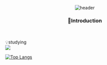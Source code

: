 <div align="center">
  
  ![header](https://capsule-render.vercel.app/api?type=soft&text=JuHyeon📁&color=97d2d4&fontColor=636363&fontSize=50&animation=fadeIn)
</div>
<div align="center"> <h3>🌠Introduction</h3> 
<br>   </div>
</br>
💡studying
</br>
<img src="https://img.shields.io/badge/github-181717?style=for-the-badge&logo=github&logoColor=white">

[![Top Langs](https://github-readme-stats.vercel.app/api/top-langs/?username=juhyeon02&layout=compact)](https://github.com/juhyeon02/github-readme-stats)
